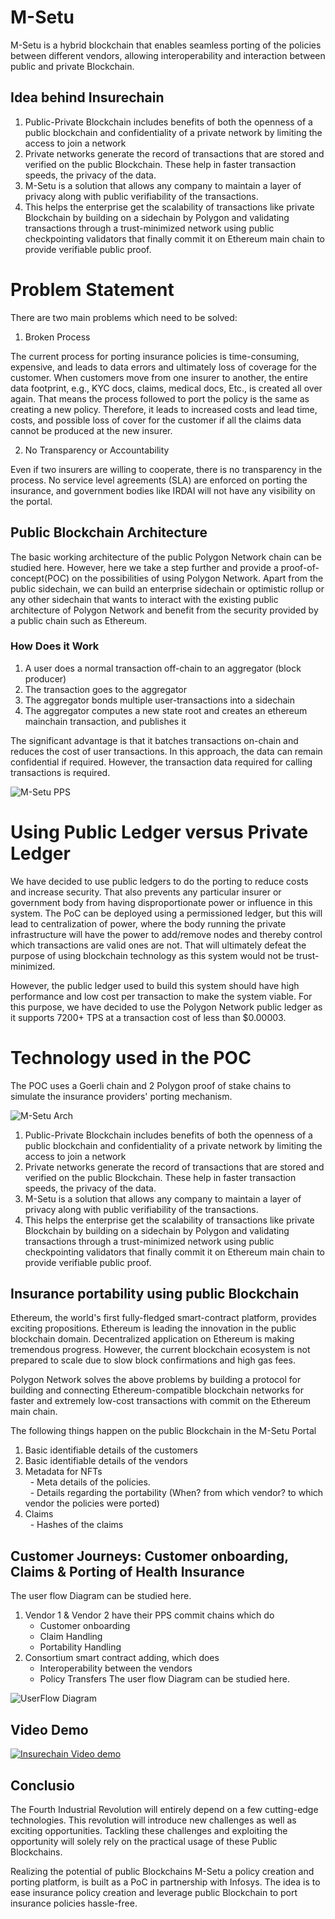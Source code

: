 # M-Setu
M-Setu is a hybrid blockchain that enables seamless porting of the policies between different vendors, allowing interoperability and interaction between 
public and private Blockchain.

## Idea behind Insurechain
1. Public-Private Blockchain includes benefits of both the openness of a public blockchain and confidentiality of a private network by limiting the access to join a network
2. Private networks generate the record of transactions that are stored and verified on the public Blockchain. These help in faster transaction speeds, the privacy of the data.
3. M-Setu is a solution that allows any company to maintain a layer of privacy along with public verifiability of the transactions. 
4. This helps the enterprise get the scalability of transactions like private Blockchain by building on a sidechain by Polygon and validating transactions through a trust-minimized network using public checkpointing validators that finally commit it on Ethereum main chain to provide verifiable public proof.

# Problem Statement
There are two main problems which need to be solved:

1. Broken Process

The current process for porting insurance policies is time-consuming, expensive, and leads to data errors and ultimately loss of coverage for the customer. When customers move from one insurer to another, the entire data footprint, e.g., KYC docs, claims, medical docs, Etc., is created all over again. That means the process followed to port the policy is the same as creating a new policy. Therefore, it leads to increased costs and lead time, costs, and possible loss of cover for the customer if all the claims data cannot be produced at the new insurer. 

2. No Transparency or Accountability

Even if two insurers are willing to cooperate, there is no transparency in the process. No service level agreements (SLA) are enforced on porting the insurance, and government bodies like IRDAI will not have any visibility on the portal.

## Public Blockchain Architecture
The basic working architecture of the public Polygon Network chain can be studied here. However, here we take a step further and provide a proof-of-concept(POC) on the possibilities of using Polygon Network. Apart from the public sidechain, we can build an enterprise sidechain or optimistic rollup or any other sidechain that wants to interact with the existing public architecture of Polygon Network and benefit from the security provided by a public chain such as Ethereum.

### How Does it Work
1. A user does a normal transaction off-chain to an aggregator (block producer)
2. The transaction goes to the aggregator 
3. The aggregator bonds multiple user-transactions into a sidechain
4. The aggregator computes a new state root and creates an ethereum mainchain transaction, and publishes it

The significant advantage is that it batches transactions on-chain and reduces the cost of user transactions. In this approach, the data can remain confidential if required. However, the transaction data required for calling transactions is required. 

![M-Setu PPS](https://github.com/M-SETU/Insurechain/blob/master/PPS.png "Matic Architecture")

# Using Public Ledger versus Private Ledger
We have decided to use public ledgers to do the porting to reduce costs and increase security. That also prevents any particular insurer or government body from having disproportionate power or influence in this system. 
The PoC can be deployed using a permissioned ledger, but this will lead to centralization of power, where the body running the private infrastructure will have the power to add/remove nodes and thereby control which transactions are valid ones are not. That will ultimately defeat the purpose of using blockchain technology as this system would not be trust-minimized.

However, the public ledger used to build this system should have high performance and low cost per transaction to make the system viable. For this purpose, we have decided to use the Polygon Network public ledger as it supports 7200+ TPS at a transaction cost of less than $0.00003. 

# Technology used in the POC
The POC uses a Goerli chain and 2 Polygon proof of stake chains to simulate the insurance providers' porting mechanism. 

![M-Setu Arch](https://github.com/M-SETU/Insurechain/blob/master/Architecture.png "M-Setu Architecture")


1. Public-Private Blockchain includes benefits of both the openness of a public blockchain and confidentiality of a private network by limiting the access to join a network
2. Private networks generate the record of transactions that are stored and verified on the public Blockchain. These help in faster transaction speeds, the privacy of the data.
3. M-Setu is a solution that allows any company to maintain a layer of privacy along with public verifiability of the transactions. 
4. This helps the enterprise get the scalability of transactions like private Blockchain by building on a sidechain by Polygon and validating transactions through a trust-minimized network using public checkpointing validators that finally commit it on Ethereum main chain to provide verifiable public proof.



## Insurance portability using public Blockchain
Ethereum, the world's first fully-fledged smart-contract platform, provides exciting propositions. Ethereum is leading the innovation in the public blockchain domain.
Decentralized application on Ethereum is making tremendous progress. However, the current blockchain ecosystem is not prepared to scale due to slow block confirmations and high gas fees.

Polygon Network solves the above problems by building a protocol for building and connecting Ethereum-compatible blockchain networks for faster and extremely low-cost transactions with commit on the Ethereum main chain.

The following things happen on the public Blockchain in the M-Setu Portal
1. Basic identifiable details of the customers
2. Basic identifiable details of the vendors
3. Metadata for NFTs\
  - Meta details of the policies.\
  - Details regarding the portability (When? from which vendor? to which vendor the policies were ported)
4. Claims\
   - Hashes of the claims

## Customer Journeys: Customer onboarding, Claims & Porting of Health Insurance
The user flow Diagram can be studied here.
1. Vendor 1 & Vendor 2 have their PPS commit chains which do
   - Customer onboarding
   - Claim Handling
   - Portability Handling
2. Consortium smart contract adding, which does
   - Interoperability between the vendors
   - Policy Transfers
The user flow Diagram can be studied here.

![UserFlow Diagram](https://github.com/M-SETU/Insurechain/blob/master/User_flow.png "UserFlow Diagram")

## Video Demo

[![Insurechain Video demo](Video.png)](https://drive.google.com/file/d/140nkdJTaBX_qfekZsVtRshdBNxEdVfSd/view)

## Conclusio

The Fourth Industrial Revolution will entirely depend on a few cutting-edge technologies.
This revolution will introduce new challenges as well as exciting opportunities. Tackling these challenges and exploiting the opportunity will solely rely on the practical usage of these Public Blockchains. 

Realizing the potential of public Blockchains M-Setu a policy creation and porting platform, is built as a PoC in partnership with Infosys.
The idea is to ease insurance policy creation and leverage public Blockchain to port insurance policies hassle-free.
